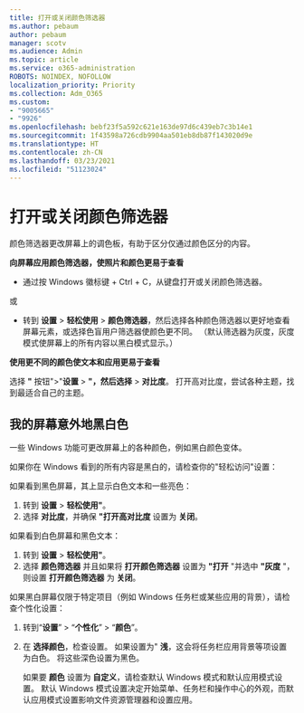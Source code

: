 ```yaml
---
title: 打开或关闭颜色筛选器
ms.author: pebaum
author: pebaum
manager: scotv
ms.audience: Admin
ms.topic: article
ms.service: o365-administration
ROBOTS: NOINDEX, NOFOLLOW
localization_priority: Priority
ms.collection: Adm_O365
ms.custom:
- "9005665"
- "9926"
ms.openlocfilehash: bebf23f5a592c621e163de97d6c439eb7c3b14e1
ms.sourcegitcommit: 1f43598a726cdb9904aa501eb8db87f143020d9e
ms.translationtype: HT
ms.contentlocale: zh-CN
ms.lasthandoff: 03/23/2021
ms.locfileid: "51123024"
---
```

# <a name="turn-on-and-off-color-filter"></a>打开或关闭颜色筛选器

颜色筛选器更改屏幕上的调色板，有助于区分仅通过颜色区分的内容。

**向屏幕应用颜色筛选器，使照片和颜色更易于查看**

- 通过按 Windows 徽标键 + Ctrl + C，从键盘打开或关闭颜色筛选器。 

或

- 转到 **设置** > **轻松使用** > **颜色筛选器**，然后选择各种颜色筛选器以更好地查看屏幕元素，或选择色盲用户筛选器使颜色更不同。  （默认筛选器为灰度，灰度模式使屏幕上的所有内容以黑白模式显示。）

**使用更不同的颜色使文本和应用更易于查看**  

选择 **"** 按钮">"**设置** > **"，然后选择** > **对比度**。 打开高对比度，尝试各种主题，找到最适合自己的主题。

## <a name="my-screen-is-unexpectedly-black-and-white"></a>我的屏幕意外地黑白色

一些 Windows 功能可更改屏幕上的各种颜色，例如黑白颜色变体。

如果你在 Windows 看到的所有内容是黑白的，请检查你的"轻松访问"设置：

如果看到黑色屏幕，其上显示白色文本和一些亮色：  

1. 转到 **设置** > **轻松使用"**。  
1. 选择 **对比度**，并确保 **"打开高对比度** 设置为 **关闭**。

如果看到白色屏幕和黑色文本：  

1. 转到 **设置** > **轻松使用"**。  
1. 选择 **颜色筛选器** 并且如果将 **打开颜色筛选器** 设置为 **"打开** "并选中 **"灰度** "，则设置 **打开颜色筛选器** 为 **关闭**。

如果黑白屏幕仅限于特定项目（例如 Windows 任务栏或某些应用的背景），请检查个性化设置：

1. 转到“**设置**” > “**个性化**” > “**颜色**”。

1. 在 **选择颜色**，检查设置。 如果设置为" **浅**，这会将任务栏应用背景等项设置为白色。 将这些深色设置为黑色。  

    如果要 **颜色** 设置为 **自定义**，请检查默认 Windows 模式和默认应用模式设置。 默认 Windows 模式设置决定开始菜单、任务栏和操作中心的外观，而默认应用模式设置影响文件资源管理器和设置应用。

